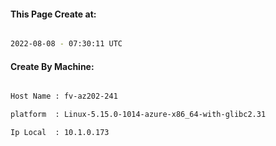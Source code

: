 
   
#### This Page Create at:

```bash

2022-08-08 - 07:30:11 UTC

```

#### Create By Machine:

```bash

Host Name : fv-az202-241

platform  : Linux-5.15.0-1014-azure-x86_64-with-glibc2.31

Ip Local  : 10.1.0.173

```

